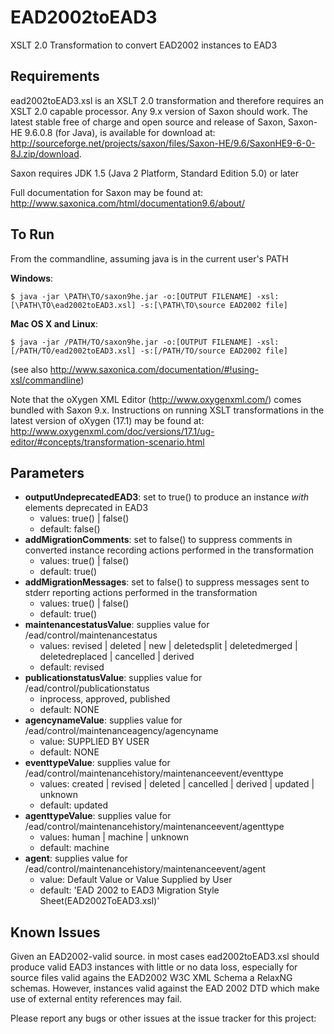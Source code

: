 EAD2002toEAD3
=============

XSLT 2.0 Transformation to convert EAD2002 instances to EAD3

## Requirements

ead2002toEAD3.xsl is an XSLT 2.0 transformation and therefore requires an XSLT 2.0 capable processor. Any 9.x version of Saxon should work. The latest stable free of charge and open source and release of Saxon, Saxon-HE 9.6.0.8 (for Java), is available for download at: http://sourceforge.net/projects/saxon/files/Saxon-HE/9.6/SaxonHE9-6-0-8J.zip/download.

Saxon requires JDK 1.5 (Java 2 Platform, Standard Edition 5.0) or later

Full documentation for Saxon may be found at: http://www.saxonica.com/html/documentation9.6/about/

## To Run

From the commandline, assuming java is in the current user's PATH

**Windows**:

`$ java -jar \PATH\TO/saxon9he.jar -o:[OUTPUT FILENAME] -xsl:[\PATH\TO\ead2002toEAD3.xsl] -s:[\PATH\TO\source EAD2002 file]`

**Mac OS X and Linux**:

`$ java -jar /PATH/TO/saxon9he.jar -o:[OUTPUT FILENAME] -xsl:[/PATH/TO/ead2002toEAD3.xsl] -s:[/PATH/TO/source EAD2002 file]`

(see also http://www.saxonica.com/documentation/#!using-xsl/commandline)

Note that the oXygen XML Editor (http://www.oxygenxml.com/) comes bundled with Saxon 9.x. Instructions on running XSLT transformations in the latest version of oXygen (17.1) may be found at: http://www.oxygenxml.com/doc/versions/17.1/ug-editor/#concepts/transformation-scenario.html


## Parameters

* **outputUndeprecatedEAD3**: set to true() to produce an instance *with* elements deprecated in EAD3  
  * values: true() | false()
  * default: false()
* **addMigrationComments**: set to false() to suppress comments in converted instance recording actions performed in the transformation 
  * values: true() | false()
  * default: true()
* **addMigrationMessages**: set to false() to suppress messages sent to stderr reporting actions performed in the transformation
  * values: true() | false()
  * default: true()
* **maintenancestatusValue**: supplies value for /ead/control/maintenancestatus
  * values: revised | deleted | new | deletedsplit | deletedmerged | deletedreplaced | cancelled | derived
  * default: revised
* **publicationstatusValue**: supplies value for /ead/control/publicationstatus
  * inprocess, approved, published
  * default: NONE
* **agencynameValue**: supplies value for /ead/control/maintenanceagency/agencyname
  * value: SUPPLIED BY USER
  * default: NONE
* **eventtypeValue**: supplies value for /ead/control/maintenancehistory/maintenanceevent/eventtype
  * values: created | revised | deleted | cancelled | derived | updated | unknown
  * default: updated
* **agenttypeValue**: supplies value for /ead/control/maintenancehistory/maintenanceevent/agenttype
  * values: human | machine | unknown
  * default: machine
* **agent**: supplies value for /ead/control/maintenancehistory/maintenanceevent/agent
  * value: Default Value or Value Supplied by User
  * default: 'EAD 2002 to EAD3 Migration Style Sheet(EAD2002ToEAD3.xsl)'

## Known Issues

Given an EAD2002-valid source. in most cases ead2002toEAD3.xsl should produce valid EAD3 instances with little or no data loss, especially for source files valid agains the EAD2002 W3C XML Schema a RelaxNG schemas. However, instances valid against the EAD 2002 DTD which make use of external entity references may fail.

Please report any bugs or other issues at the issue tracker for this project: 
